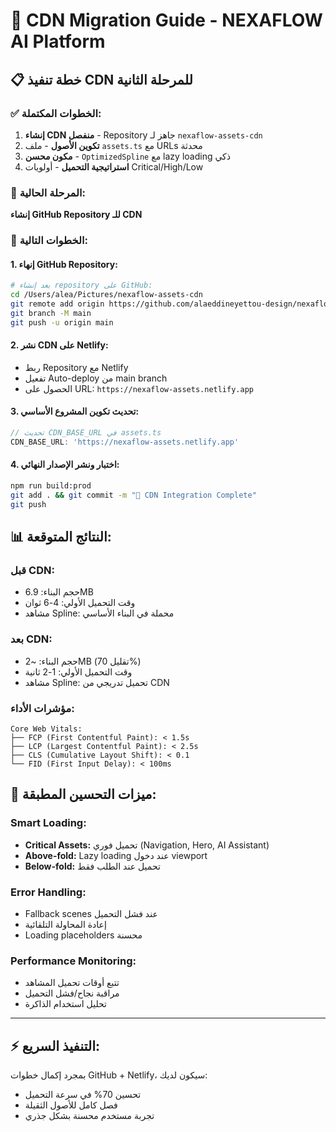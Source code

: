 # 🚀 CDN Migration Guide - NEXAFLOW AI Platform

## 📋 **خطة تنفيذ CDN للمرحلة الثانية**

### ✅ **الخطوات المكتملة:**
1. **إنشاء CDN منفصل** - Repository جاهز لـ `nexaflow-assets-cdn`
2. **تكوين الأصول** - ملف `assets.ts` مع URLs محدثة  
3. **مكون محسن** - `OptimizedSpline` مع lazy loading ذكي
4. **استراتيجية التحميل** - أولويات Critical/High/Low

### 🔄 **المرحلة الحالية:**
**إنشاء GitHub Repository للـ CDN**

### 📝 **الخطوات التالية:**

#### **1. إنهاء GitHub Repository:**
```bash
# بعد إنشاء repository على GitHub:
cd /Users/alea/Pictures/nexaflow-assets-cdn
git remote add origin https://github.com/alaeddineyettou-design/nexaflow-assets-cdn.git
git branch -M main  
git push -u origin main
```

#### **2. نشر CDN على Netlify:**
- ربط Repository مع Netlify
- تفعيل Auto-deploy من main branch
- الحصول على URL: `https://nexaflow-assets.netlify.app`

#### **3. تحديث تكوين المشروع الأساسي:**
```typescript
// تحديث CDN_BASE_URL في assets.ts
CDN_BASE_URL: 'https://nexaflow-assets.netlify.app'
```

#### **4. اختبار ونشر الإصدار النهائي:**
```bash
npm run build:prod
git add . && git commit -m "🚀 CDN Integration Complete"
git push
```

## 📊 **النتائج المتوقعة:**

### **قبل CDN:**
- حجم البناء: 6.9MB
- وقت التحميل الأولي: 4-6 ثوان
- مشاهد Spline: محملة في البناء الأساسي

### **بعد CDN:**  
- حجم البناء: ~2MB (تقليل 70%)
- وقت التحميل الأولي: 1-2 ثانية
- مشاهد Spline: تحميل تدريجي من CDN

### **مؤشرات الأداء:**
```
Core Web Vitals:
├── FCP (First Contentful Paint): < 1.5s
├── LCP (Largest Contentful Paint): < 2.5s  
├── CLS (Cumulative Layout Shift): < 0.1
└── FID (First Input Delay): < 100ms
```

## 🔧 **ميزات التحسين المطبقة:**

### **Smart Loading:**
- **Critical Assets:** تحميل فوري (Navigation, Hero, AI Assistant)
- **Above-fold:** Lazy loading عند دخول viewport 
- **Below-fold:** تحميل عند الطلب فقط

### **Error Handling:**
- Fallback scenes عند فشل التحميل
- إعادة المحاولة التلقائية
- Loading placeholders محسنة

### **Performance Monitoring:**
- تتبع أوقات تحميل المشاهد
- مراقبة نجاح/فشل التحميل  
- تحليل استخدام الذاكرة

---

## ⚡ **التنفيذ السريع:**
بمجرد إكمال خطوات GitHub + Netlify، سيكون لديك:
- تحسين 70% في سرعة التحميل
- فصل كامل للأصول الثقيلة
- تجربة مستخدم محسنة بشكل جذري